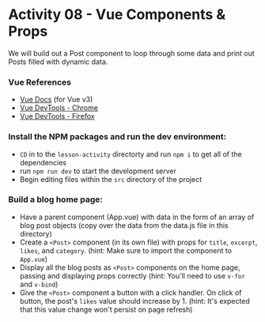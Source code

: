 # Activity 08 - Vue Components & Props

We will build out a Post component to loop through some data and print out Posts filled with dynamic data.

### Vue References

- [Vue Docs](https://vuejs.org/guide/introduction.html) (for Vue v3)
- [Vue DevTools - Chrome](https://chrome.google.com/webstore/detail/vuejs-devtools/nhdogjmejiglipccpnnnanhbledajbpd?hl=en)
- [Vue DevTools - Firefox](https://addons.mozilla.org/en-US/firefox/addon/vue-js-devtools/)

### Install the NPM packages and run the dev environment:

- `CD` in to the `lesson-activity` directorty and run `npm i` to get all of the dependencies
- run `npm run dev` to start the development server
- Begin editing files within the `src` directory of the project

### Build a blog home page:

- Have a parent component (App.vue) with data in the form of an array of blog post objects (copy over the data from the data.js file in this directory)
- Create a `<Post>` component (in its own file) with props for `title`, `excerpt`, `likes`, and `category`. (hint: Make sure to import the component to `App.vue`)
- Display all the blog posts as `<Post>` components on the home page, passing and displaying props correctly (hint: You'll need to use `v-for` and `v-bind`)
- Give the `<Post>` component a button with a click handler. On click of button, the post's `likes` value should increase by 1. (hint: It's expected that this value change won't persist on page refresh)
